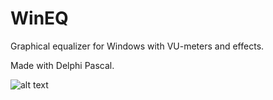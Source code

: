 # WinEQ
Graphical equalizer for Windows with VU-meters and effects.

Made with Delphi Pascal.

![alt text](https://github.com/[timor66]/[WinEQ]/blob/[main]/weq.jpg?raw=true)
